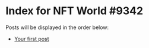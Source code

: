 # Index for NFT World #9342
Posts will be displayed in the order below:

- [Your first post](./001-first.md)

